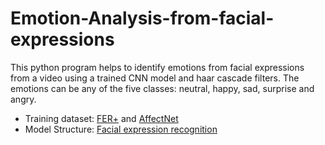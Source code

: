 # Emotion-Analysis-from-facial-expressions
This python program helps to identify emotions from facial expressions from a video using a trained CNN model and haar cascade filters. The emotions can be any of the five classes: neutral, happy, sad, surprise and angry.
* Training dataset: [FER+](https://github.com/microsoft/FERPlus) and [AffectNet](https://arxiv.org/abs/1708.03985)
* Model Structure: [Facial expression recognition](https://github.com/amirhossein-hkh/facial-expression-recognition)
